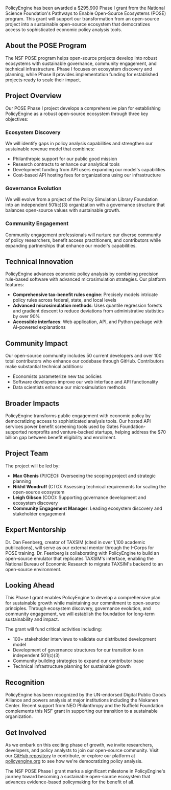 PolicyEngine has been awarded a $295,900 Phase I grant from the National Science Foundation's Pathways to Enable Open-Source Ecosystems (POSE) program. This grant will support our transformation from an open-source project into a sustainable open-source ecosystem that democratizes access to sophisticated economic policy analysis tools.

## About the POSE Program

The NSF POSE program helps open-source projects develop into robust ecosystems with sustainable governance, community engagement, and technical infrastructure. Phase I focuses on ecosystem discovery and planning, while Phase II provides implementation funding for established projects ready to scale their impact.

## Project Overview

Our POSE Phase I project develops a comprehensive plan for establishing PolicyEngine as a robust open-source ecosystem through three key objectives:

### Ecosystem Discovery

We will identify gaps in policy analysis capabilities and strengthen our sustainable revenue model that combines:

- Philanthropic support for our public good mission
- Research contracts to enhance our analytical tools
- Development funding from API users expanding our model's capabilities
- Cost-based API hosting fees for organizations using our infrastructure

### Governance Evolution

We will evolve from a project of the Policy Simulation Library Foundation into an independent 501(c)(3) organization with a governance structure that balances open-source values with sustainable growth.

### Community Engagement

Community engagement professionals will nurture our diverse community of policy researchers, benefit access practitioners, and contributors while expanding partnerships that enhance our model's capabilities.

## Technical Innovation

PolicyEngine advances economic policy analysis by combining precision rule-based software with advanced microsimulation strategies. Our platform features:

- **Comprehensive tax-benefit rules engine**: Precisely models intricate policy rules across federal, state, and local levels
- **Advanced microsimulation methods**: Uses quantile regression forests and gradient descent to reduce deviations from administrative statistics by over 90%
- **Accessible interfaces**: Web application, API, and Python package with AI-powered explanations

## Community Impact

Our open-source community includes 50 current developers and over 100 total contributors who enhance our codebase through GitHub. Contributors make substantial technical additions:

- Economists parameterize new tax policies
- Software developers improve our web interface and API functionality
- Data scientists enhance our microsimulation methods

## Broader Impacts

PolicyEngine transforms public engagement with economic policy by democratizing access to sophisticated analysis tools. Our hosted API services power benefit screening tools used by Gates Foundation-supported nonprofits and venture-backed startups, helping address the $70 billion gap between benefit eligibility and enrollment.

## Project Team

The project will be led by:

- **Max Ghenis** (PI/CEO): Overseeing the scoping project and strategic planning
- **Nikhil Woodruff** (CTO): Assessing technical requirements for scaling the open-source ecosystem
- **Leigh Gibson** (COO): Supporting governance development and ecosystem discovery
- **Community Engagement Manager**: Leading ecosystem discovery and stakeholder engagement

## Expert Mentorship

Dr. Dan Feenberg, creator of TAXSIM (cited in over 1,100 academic publications), will serve as our external mentor through the I-Corps for POSE training. Dr. Feenberg is collaborating with PolicyEngine to build an open-source emulator that replicates TAXSIM's interface, enabling the National Bureau of Economic Research to migrate TAXSIM's backend to an open-source environment.

## Looking Ahead

This Phase I grant enables PolicyEngine to develop a comprehensive plan for sustainable growth while maintaining our commitment to open-source principles. Through ecosystem discovery, governance evolution, and community engagement, we will establish the foundation for long-term sustainability and impact.

The grant will fund critical activities including:

- 100+ stakeholder interviews to validate our distributed development model
- Development of governance structures for our transition to an independent 501(c)(3)
- Community building strategies to expand our contributor base
- Technical infrastructure planning for sustainable growth

## Recognition

PolicyEngine has been recognized by the UN-endorsed Digital Public Goods Alliance and powers analysis at major institutions including the Niskanen Center. Recent support from NEO Philanthropy and the Nuffield Foundation complements this NSF grant in supporting our transition to a sustainable organization.

## Get Involved

As we embark on this exciting phase of growth, we invite researchers, developers, and policy analysts to join our open-source community. Visit our [GitHub repository](https://github.com/PolicyEngine) to contribute, or explore our platform at [policyengine.org](https://policyengine.org) to see how we're democratizing policy analysis.

The NSF POSE Phase I grant marks a significant milestone in PolicyEngine's journey toward becoming a sustainable open-source ecosystem that advances evidence-based policymaking for the benefit of all.
